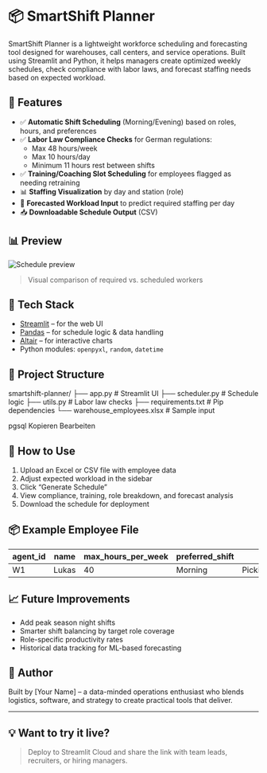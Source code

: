 # 📦 SmartShift Planner

SmartShift Planner is a lightweight workforce scheduling and forecasting tool designed for warehouses, call centers, and service operations. Built using Streamlit and Python, it helps managers create optimized weekly schedules, check compliance with labor laws, and forecast staffing needs based on expected workload.

## 🚀 Features

- ✅ **Automatic Shift Scheduling** (Morning/Evening) based on roles, hours, and preferences
- ✅ **Labor Law Compliance Checks** for German regulations:
  - Max 48 hours/week
  - Max 10 hours/day
  - Minimum 11 hours rest between shifts
- ✅ **Training/Coaching Slot Scheduling** for employees flagged as needing retraining
- 📊 **Staffing Visualization** by day and station (role)
- 🔮 **Forecasted Workload Input** to predict required staffing per day
- 📥 **Downloadable Schedule Output** (CSV)

## 📊 Preview

![Schedule preview](https://via.placeholder.com/800x300.png?text=Schedule+Dashboard)
> Visual comparison of required vs. scheduled workers

## 🧱 Tech Stack

- [Streamlit](https://streamlit.io/) – for the web UI
- [Pandas](https://pandas.pydata.org/) – for schedule logic & data handling
- [Altair](https://altair-viz.github.io/) – for interactive charts
- Python modules: `openpyxl`, `random`, `datetime`

## 📂 Project Structure
smartshift-planner/ ├── app.py # Streamlit UI ├── scheduler.py # Schedule logic ├── utils.py # Labor law checks ├── requirements.txt # Pip dependencies └── warehouse_employees.xlsx # Sample input

pgsql
Kopieren
Bearbeiten

## 🧠 How to Use

1. Upload an Excel or CSV file with employee data
2. Adjust expected workload in the sidebar
3. Click “Generate Schedule”
4. View compliance, training, role breakdown, and forecast analysis
5. Download the schedule for deployment

## 📦 Example Employee File

| agent_id | name  | max_hours_per_week | preferred_shift | skills           | role     | training_required | contract_type |
|----------|-------|--------------------|------------------|------------------|----------|-------------------|----------------|
| W1       | Lukas | 40                 | Morning          | Picking,Packing  | Picking  | No                | Full-time      |

## 📈 Future Improvements

- Add peak season night shifts
- Smarter shift balancing by target role coverage
- Role-specific productivity rates
- Historical data tracking for ML-based forecasting

## 👤 Author

Built by [Your Name] – a data-minded operations enthusiast who blends logistics, software, and strategy to create practical tools that deliver.

---

## 💡 Want to try it live?

> Deploy to Streamlit Cloud and share the link with team leads, recruiters, or hiring managers.


